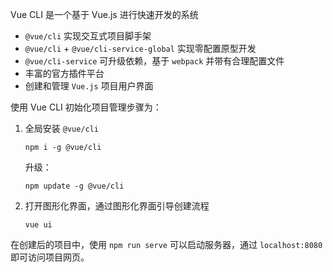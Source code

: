 Vue CLI 是一个基于 Vue.js 进行快速开发的系统
* `@vue/cli` 实现交互式项目脚手架
* `@vue/cli` + `@vue/cli-service-global` 实现零配置原型开发
* `@vue/cli-service` 可升级依赖，基于 `webpack` 并带有合理配置文件
* 丰富的官方插件平台
* 创建和管理 `Vue.js` 项目用户界面

使用 Vue CLI 初始化项目管理步骤为：

1. 全局安装 `@vue/cli`

    ```shell
    npm i -g @vue/cli
    ```

    升级：

    ```shell
    npm update -g @vue/cli
    ```

2. 打开图形化界面，通过图形化界面引导创建流程

    ```shell
    vue ui
    ```

在创建后的项目中，使用 `npm run serve` 可以启动服务器，通过 `localhost:8080` 即可访问项目网页。
